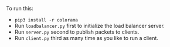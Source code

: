 To run this:

- `pip3 install -r colorama`
- Run `loadbalancer.py` first to initialize the load balancer server.
- Run `server.py` second to publish packets to clients.
- Run `client.py` third as many time as you like to run a client.
